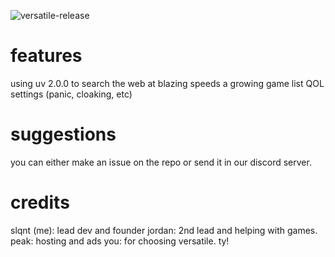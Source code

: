 ![versatile-release](https://socialify.git.ci/slqntdevss/versatile-release/image?description=1&descriptionEditable=a%20new%20proxy%20with%20a%20clean%20ui%20and%20a%20growing%20game%20list&font=Raleway&forks=1&language=1&name=1&owner=1&pattern=Plus&stargazers=1&theme=Dark)

# features

using uv 2.0.0 to search the web at blazing speeds
a growing game list
QOL settings (panic, cloaking, etc)

# suggestions

you can either make an issue on the repo or send it in our discord server.

# credits

slqnt (me): lead dev and founder
jordan: 2nd lead and helping with games.
peak: hosting and ads
you: for choosing versatile. ty!
